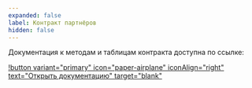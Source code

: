 ```yaml
---
expanded: false
label: Контракт партнёров
hidden: false
---
```


Документация к методам и таблицам контракта доступна по ссылке:

[!button variant="primary" icon="paper-airplane" iconAlign="right" text="Открыть документацию" target="blank"](https://docs.intellect.run/partners)


